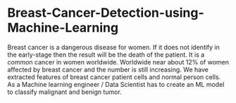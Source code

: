 # Breast-Cancer-Detection-using-Machine-Learning
Breast cancer is a dangerous disease for women. If it does not identify in the early-stage then the result will be the death of the patient. It is a common cancer in women worldwide. Worldwide near about 12% of women affected by breast cancer and the number is still increasing. We have extracted features of breast cancer patient cells and normal person cells. As a Machine learning engineer / Data Scientist has to create an ML model to classify malignant and benign tumor. 
